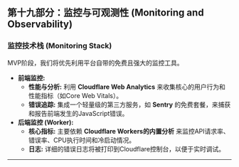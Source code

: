## **第十九部分：监控与可观测性 (Monitoring and Observability)**

### **监控技术栈 (Monitoring Stack)**

MVP阶段，我们将优先利用平台自带的免费且强大的监控工具。

* **前端监控:**
  * **性能与分析:** 利用 **Cloudflare Web Analytics** 来收集核心的用户行为和性能指标（如Core Web Vitals）。
  * **错误追踪:** 集成一个轻量级的第三方服务，如 **Sentry** 的免费套餐，来捕获和报告前端发生的JavaScript错误。
* **后端监控 (Worker):**
  * **核心指标:** 主要依赖 **Cloudflare Workers的内置分析** 来监控API请求率、错误率、CPU执行时间和冷启动情况。
  * **日志:** 详细的错误日志将被打印到Cloudflare控制台，以便于实时调试。

***
